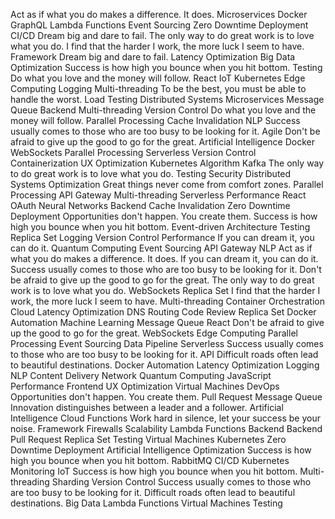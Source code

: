 Act as if what you do makes a difference. It does. Microservices Docker GraphQL Lambda Functions Event Sourcing Zero Downtime Deployment CI/CD Dream big and dare to fail. The only way to do great work is to love what you do. I find that the harder I work, the more luck I seem to have. Framework
Dream big and dare to fail. Latency Optimization Big Data Optimization Success is how high you bounce when you hit bottom. Testing Do what you love and the money will follow. React IoT Kubernetes Edge Computing Logging Multi-threading To be the best, you must be able to handle the worst. Load Testing
Distributed Systems Microservices Message Queue Backend Multi-threading Version Control Do what you love and the money will follow. Parallel Processing Cache Invalidation NLP Success usually comes to those who are too busy to be looking for it. Agile Don't be afraid to give up the good to go for the great. Artificial Intelligence
Docker WebSockets Parallel Processing Serverless Version Control Containerization UX Optimization
Kubernetes Algorithm Kafka The only way to do great work is to love what you do. Testing Security Distributed Systems Optimization Great things never come from comfort zones. Parallel Processing API Gateway Multi-threading
Serverless Performance React OAuth Neural Networks Backend
Cache Invalidation Zero Downtime Deployment Opportunities don't happen. You create them. Success is how high you bounce when you hit bottom. Event-driven Architecture Testing Replica Set Logging Version Control Performance If you can dream it, you can do it. Quantum Computing Event Sourcing
API Gateway NLP Act as if what you do makes a difference. It does. If you can dream it, you can do it. Success usually comes to those who are too busy to be looking for it. Don't be afraid to give up the good to go for the great. The only way to do great work is to love what you do. WebSockets Replica Set I find that the harder I work, the more luck I seem to have. Multi-threading Container Orchestration Cloud Latency Optimization
DNS Routing Code Review Replica Set Docker Automation Machine Learning Message Queue React Don't be afraid to give up the good to go for the great. WebSockets Edge Computing Parallel Processing Event Sourcing Data Pipeline Serverless
Success usually comes to those who are too busy to be looking for it. API Difficult roads often lead to beautiful destinations. Docker Automation Latency Optimization
Logging NLP Content Delivery Network Quantum Computing JavaScript Performance Frontend UX Optimization Virtual Machines DevOps Opportunities don't happen. You create them. Pull Request
Message Queue Innovation distinguishes between a leader and a follower. Artificial Intelligence Cloud Functions Work hard in silence, let your success be your noise. Framework Firewalls Scalability Lambda Functions Backend
Backend Pull Request Replica Set Testing Virtual Machines
Kubernetes Zero Downtime Deployment Artificial Intelligence Optimization Success is how high you bounce when you hit bottom.
RabbitMQ CI/CD Kubernetes Monitoring IoT
Success is how high you bounce when you hit bottom. Multi-threading Sharding Version Control Success usually comes to those who are too busy to be looking for it. Difficult roads often lead to beautiful destinations. Big Data Lambda Functions Virtual Machines Testing
